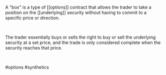   
A "box" is a type of [[options]] contract that allows the trader to take a position on the [[underlying]] security without having to commit to a specific price or direction.

<br>

The trader essentially buys or sells the right to buy or sell the underlying security at a set price, and the trade is only considered complete when the security reaches that price.

<br>

#options #synthetics 